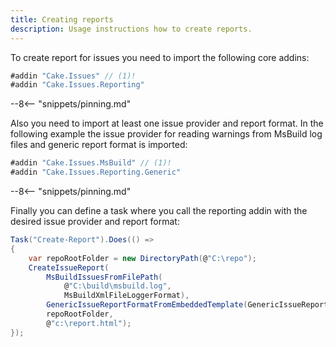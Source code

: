 ```yaml
---
title: Creating reports
description: Usage instructions how to create reports.
---
```


To create report for issues you need to import the following core addins:

```csharp
#addin "Cake.Issues" // (1)!
#addin "Cake.Issues.Reporting"
```

--8<-- "snippets/pinning.md"

Also you need to import at least one issue provider and report format.
In the following example the issue provider for reading warnings from MsBuild log files
and generic report format is imported:

```csharp
#addin "Cake.Issues.MsBuild" // (1)!
#addin "Cake.Issues.Reporting.Generic"
```

--8<-- "snippets/pinning.md"

Finally you can define a task where you call the reporting addin with the desired issue provider and report format:

```csharp
Task("Create-Report").Does(() =>
{
    var repoRootFolder = new DirectoryPath(@"C:\repo");
    CreateIssueReport(
        MsBuildIssuesFromFilePath(
            @"C:\build\msbuild.log",
            MsBuildXmlFileLoggerFormat),
        GenericIssueReportFormatFromEmbeddedTemplate(GenericIssueReportTemplate.HtmlDiagnostic),
        repoRootFolder,
        @"c:\report.html");
});
```
